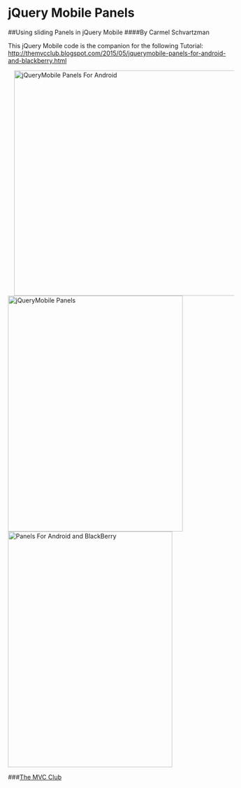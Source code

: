 # jQuery Mobile Panels
##Using sliding Panels in jQuery Mobile
####By Carmel Schvartzman

This jQuery Mobile code is the companion for the following Tutorial:
 http://themvcclub.blogspot.com/2015/05/jquerymobile-panels-for-android-and-blackberry.html

<a href="http://themvcclub.blogspot.com/2015/05/jquerymobile-panels-for-android-and-blackberry.html" imageanchor="1" target="_self" style="margin-left: 1em; margin-right: 1em;">


<img alt="jQueryMobile Panels For Android        " border="0" height="516" src="http://4.bp.blogspot.com/-6MQ9efwuuFA/VVr9SFOjCNI/AAAAAAAAK28/YFNOE_uj13Y/s540/1.png" width="570" />

<img alt="jQueryMobile Panels       " border="0" height="540" src="http://3.bp.blogspot.com/-uFfsfsc1Q84/VVr9SYzk6PI/AAAAAAAAK3M/mvK42NxPkFo/s540/2.png" width="400" />

<img alt="Panels For Android and BlackBerry        " border="0" height="540" src="http://3.bp.blogspot.com/-TxIAppNBpUg/VVr9Ssg7xUI/AAAAAAAAK24/Pp31d-ZQ_7A/s540/3.png" width="376" />

</a>

###<a href="http://themvcclub.blogspot.com/"   target="_new"  >The MVC Club</a>


